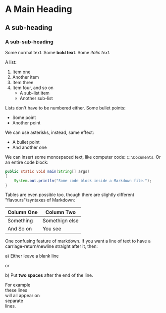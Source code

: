 # A Main Heading

## A sub-heading

### A sub-sub-heading

Some normal text. Some **bold text**. Some *italic text*.

A list:

1. Item one
2. Another item
3. Item three
4. Item four, and so on
    - A sub-list item
    - Another sub-list

Lists don't have to be numbered either. Some bullet points:

- Some point
- Another point

We can use asterisks, instead, same effect:

* A bullet point
* And another one

We can insert some monospaced text, like computer code:
 `C:\Documents`. Or an entire code block:

```java
public static void main(String[] args)
{
    System.out.println("Some code block inside a Markdown file.");
}
```

Tables are even possible too, though there are slightly different
 "flavours"/syntaxes of Markdown:

| Column One | Column Two     |
|------------|----------------|
| Something  | Somethign else |
| And So on  | You see        |

One confusing feature of markdown. If you want a line of text to
 have a carriage-return/newline straight after it, then:

a) Either leave a blank line

or

b) Put **two spaces** after the end of the line.

For example  
these lines  
will all appear 
on  
separate  
lines.  



